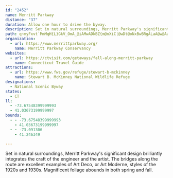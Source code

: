 ```yaml
---
id: "2452"
name: Merritt Parkway
distance: "37"
duration: Allow one hour to drive the byway.
description: Set in natural surroundings, Merritt Parkway's significant design brilliantly integrates the craft of the engineer and the artist. The bridges along the route are excellent examples of Art Deco, or Art Moderne, styles of the 1920s and 1930s. Magnificent foliage abounds in both spring and fall.
path: q~myFxvt`MmMqH{L}GkV_OmA_@iAMwADkBZ{m@nXiC|@wDt@oNxBwBRgALaA@w@AaAQq@YwCuBwIyGiCoBgI_GoCkBiAi@qAe@eASqBUwHk@sJc@uJa@yIa@qDSmB]aCu@wAq@wAw@uEyCcJgFsAw@sBaAqBa@kFw@wCg@iBe@}D_CsF_HoPuTsUm\_GgJ{@mCe@eCmCwRmGug@OyAWaCQcBMuA[eBYkCEqANiDd@eCd@{ApBkDbXe`@`JiKxB_Db@mAz@mDVwBJ{DUeFoPubAsAsGyEoJmO{Y]eAa@mAk@aBQ]oDgNqEkPwDiNoA{Ee@}CMgCCuBHkEf@sPDoBDsDLqEF}B@o@?cA?}BEgCKiDSmHAe@CaAEcBEgBC_AE{AGcCSkGQqFWiJKmDOyFEwAAi@GoBGmCSkBKw@Ga@UiAOk@g@uAmCwGg@sA}@yBa@kAiEeLoBgFaAcCgByD]s@a@y@k@mAm@qA}@eBw@cBaAyBcAmCe@wAeCuIy@qCaBmFuBmHYw@Me@sB}GkA{Da@qAaA}Cu@iCq@}B}@iDkAkE}@qCe@mBgL{b@aCkIw@{Cg@uBi@mBg@}B{A}Fc@eBkB_Hc@uB]yBOyAQeFy@w|@N{M|Deq@bBoZTuCLgD\{EPqEp@oJv@eNTuHQyE]_CkFiUqNqq@yBmIcBwD}BmEqGcLaHcNmMuUoGiM{NoXeCgFuIuOiCaFiBgFmXuwAsA{HcG}Z{CiQ{B{Ki@mDaGok@y@qDm@_BwHoPwnAkjCQ[g@gAg@eAmAkC}B{EkCwFiAaCoEqJuBiGgAiF]_CgAiLQgB_@yD]uDe@gFImHFuGJaGfBypACsGQmEU_CaAkG}DuSUuAu@kEkBsKaAcFs@qDqBsKyBkLeB_J}@uE_@gBGYwC_Q_AuFgAsF}AiIgAsFqBkK]iBGYmCgOuB_LmDaRQw@{@wEy@gEo@oC}@oCo@aBa@y@uAiCiBaCeHuI_J{K{BoCiHuIgEeFcFmG}GoIaAiAgH_JsBkC_BsBk@{@y@sAy@gBu@eBm@aBcCyISu@}@yDw@aD{BmJuDyOuByIqDqSmB{KOy@kBmL}@qFmD{Rk@aDmAcHi@eCeAmDsAyC{@yA}AaBsAiAgSsMgBaA_Am@sBsA}C{DoFoHiCeDoFuG}BaC_BwAsEkDiHeFSKku@wi@aTqRsGwFwAuAo@q@cAoAk@{@i@}@g@aAs@cBeJoUgAaEc@_CuAsOc@{CuAgHmAsDmFeTc@iG?}@Cc@_Cin@UmFCy@?m@?s@B}APoDf@qI\kFPmCXeFj@{M?_E_@eEqHi_@oAqH]gE{@cTGiBSqDe@{FUoCw@aKqBgV_Emf@wD_k@E{@?w@?y@BwAPeFh@uLHs@`AuR@W@_A?sAEsBOqAiCiOSmAOcAQsAKiAI_AKmBEuACwA?u@?W@yAD}APeEpAsXLgD\gKHgDFwCHyED{DBmCDcI@wEEmJAmFCuF_@uQeAcYyBe]gBeSyCiUmE_Zu@iEqOiy@}DaSOo@aCmMKu@kAiGc@iCa@_Dg@oE[gHQiMIiFUyP
organization:
  - url: https://www.merrittparkway.org/
    name: Merritt Parkway Conservancy
websites:
  - url: https://ctvisit.com/getaways/fall-along-merritt-parkway
    name: Connecticut Travel Guide
attractions:
  - url: https://www.fws.gov/refuge/stewart-b-mckinney
    name: Stewart B. McKinney National Wildlife Refuge
designations:
  - National Scenic Byway
states:
  - CT
ll:
  - -73.67548399999993
  - 41.03673199999997
bounds:
  - - -73.67548399999993
    - 41.03673199999997
  - - -73.091306
    - 41.246349

---
```


Set in natural surroundings, Merritt Parkway's significant design brilliantly integrates the craft of the engineer and the artist. The bridges along the route are excellent examples of Art Deco, or Art Moderne, styles of the 1920s and 1930s. Magnificent foliage abounds in both spring and fall.
